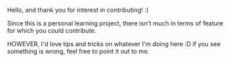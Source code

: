 Hello, and thank you for interest in contributing! :)

Since this is a personal learning project, there isn't much in terms of feature for which you could contribute.

HOWEVER, I'd love tips and tricks on whatever I'm doing here :D
if you see something is wrong, feel free to point it out to me.
